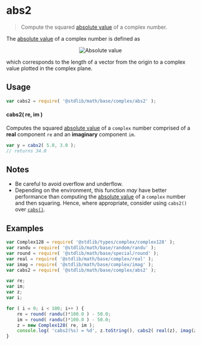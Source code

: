 # abs2

> Compute the squared [absolute value][absolute-value] of a complex number.


<section class="intro">

The [absolute value][absolute-value] of a complex number is defined as

<!-- <equation class="equation" label="eq:absolute_value_complex" align="center" raw="|a + bi| = \sqrt{a^2 + b^2}" alt="Absolute value"> -->

<div class="equation" align="center" data-raw-text="|a + bi| = \sqrt{a^2 + b^2}" data-equation="eq:absolute_value_complex">
    <img src="" alt="Absolute value">
    <br>
</div>

which corresponds to the length of a vector from the origin to a complex value plotted in the complex plane.

<!-- </equation> -->

</section>

<!-- /.intro -->


<section class="usage">

## Usage

``` javascript
var cabs2 = require( '@stdlib/math/base/complex/abs2' );
```

#### cabs2( re, im )

Computes the squared [absolute value][absolute-value] of a `complex` number comprised of a __real__ component `re` and an __imaginary__ component `im`.

``` javascript
var y = cabs2( 5.0, 3.0 );
// returns 34.0
```

</section>

<!-- /.usage -->


<section class="notes">

## Notes

* Be careful to avoid overflow and underflow.
* Depending on the environment, this function *may* have better performance than computing the [absolute value][absolute-value] of a `complex` number and then squaring. Hence, where appropriate, consider using `cabs2()` over [`cabs()`][@stdlib/math/base/complex/abs].

</section>

<!-- /.notes -->


<section class="examples">

## Examples

``` javascript
var Complex128 = require( '@stdlib/types/complex/complex128' );
var randu = require( '@stdlib/math/base/random/randu' );
var round = require( '@stdlib/math/base/special/round' );
var real = require( '@stdlib/math/base/complex/real' );
var imag = require( '@stdlib/math/base/complex/imag' );
var cabs2 = require( '@stdlib/math/base/complex/abs2' );

var re;
var im;
var z;
var i;

for ( i = 0; i < 100; i++ ) {
    re = round( randu()*100.0 ) - 50.0;
    im = round( randu()*100.0 ) - 50.0;
    z = new Complex128( re, im );
    console.log( 'cabs2(%s) = %d', z.toString(), cabs2( real(z), imag(z) ) );
}
```

</section>

<!-- /.examples -->


<section class="links">

[absolute-value]: https://en.wikipedia.org/wiki/Absolute_value

[@stdlib/math/base/complex/abs]: https://github.com/stdlib-js/stdlib

</section>

<!-- /.links -->
